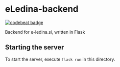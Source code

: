 # eLedina-backend

[![codebeat badge](https://codebeat.co/badges/ecbbd280-9bdc-4ee5-8aa3-bc9c98aa7259)](https://codebeat.co/projects/github-com-eledina-eledina-backend-master)

Backend for e-ledina.si, written in Flask


## Starting the server
To start the server, execute `flask run` in this directory.
